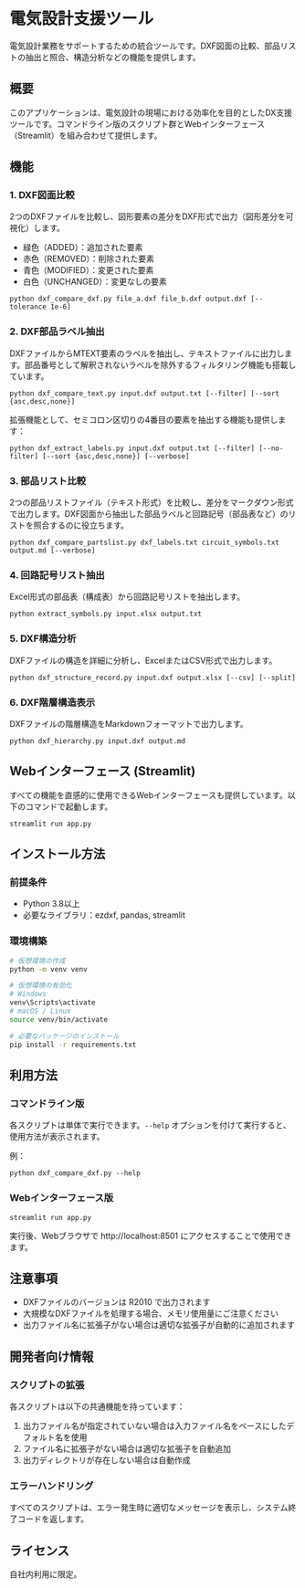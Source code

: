 # 電気設計支援ツール

電気設計業務をサポートするための統合ツールです。DXF図面の比較、部品リストの抽出と照合、構造分析などの機能を提供します。

## 概要

このアプリケーションは、電気設計の現場における効率化を目的としたDX支援ツールです。コマンドライン版のスクリプト群とWebインターフェース（Streamlit）を組み合わせて提供します。

## 機能

### 1. DXF図面比較

2つのDXFファイルを比較し、図形要素の差分をDXF形式で出力（図形差分を可視化）します。

- 緑色（ADDED）：追加された要素
- 赤色（REMOVED）：削除された要素  
- 青色（MODIFIED）：変更された要素
- 白色（UNCHANGED）：変更なしの要素

```
python dxf_compare_dxf.py file_a.dxf file_b.dxf output.dxf [--tolerance 1e-6]
```

### 2. DXF部品ラベル抽出

DXFファイルからMTEXT要素のラベルを抽出し、テキストファイルに出力します。部品番号として解釈されないラベルを除外するフィルタリング機能も搭載しています。

```
python dxf_compare_text.py input.dxf output.txt [--filter] [--sort {asc,desc,none}]
```

拡張機能として、セミコロン区切りの4番目の要素を抽出する機能も提供します：

```
python dxf_extract_labels.py input.dxf output.txt [--filter] [--no-filter] [--sort {asc,desc,none}] [--verbose]
```

### 3. 部品リスト比較

2つの部品リストファイル（テキスト形式）を比較し、差分をマークダウン形式で出力します。DXF図面から抽出した部品ラベルと回路記号（部品表など）のリストを照合するのに役立ちます。

```
python dxf_compare_partslist.py dxf_labels.txt circuit_symbols.txt output.md [--verbose]
```

### 4. 回路記号リスト抽出

Excel形式の部品表（構成表）から回路記号リストを抽出します。

```
python extract_symbols.py input.xlsx output.txt
```

### 5. DXF構造分析

DXFファイルの構造を詳細に分析し、ExcelまたはCSV形式で出力します。

```
python dxf_structure_record.py input.dxf output.xlsx [--csv] [--split]
```

### 6. DXF階層構造表示

DXFファイルの階層構造をMarkdownフォーマットで出力します。

```
python dxf_hierarchy.py input.dxf output.md
```

## Webインターフェース (Streamlit)

すべての機能を直感的に使用できるWebインターフェースも提供しています。以下のコマンドで起動します。

```
streamlit run app.py
```

## インストール方法

### 前提条件

- Python 3.8以上
- 必要なライブラリ：ezdxf, pandas, streamlit

### 環境構築

```bash
# 仮想環境の作成
python -m venv venv

# 仮想環境の有効化
# Windows
venv\Scripts\activate
# macOS / Linux
source venv/bin/activate

# 必要なパッケージのインストール
pip install -r requirements.txt
```

## 利用方法

### コマンドライン版

各スクリプトは単体で実行できます。`--help` オプションを付けて実行すると、使用方法が表示されます。

例：
```
python dxf_compare_dxf.py --help
```

### Webインターフェース版

```
streamlit run app.py
```

実行後、Webブラウザで http://localhost:8501 にアクセスすることで使用できます。

## 注意事項

- DXFファイルのバージョンは R2010 で出力されます
- 大規模なDXFファイルを処理する場合、メモリ使用量にご注意ください
- 出力ファイル名に拡張子がない場合は適切な拡張子が自動的に追加されます

## 開発者向け情報

### スクリプトの拡張

各スクリプトは以下の共通機能を持っています：

1. 出力ファイル名が指定されていない場合は入力ファイル名をベースにしたデフォルト名を使用
2. ファイル名に拡張子がない場合は適切な拡張子を自動追加
3. 出力ディレクトリが存在しない場合は自動作成

### エラーハンドリング

すべてのスクリプトは、エラー発生時に適切なメッセージを表示し、システム終了コードを返します。

## ライセンス

自社内利用に限定。